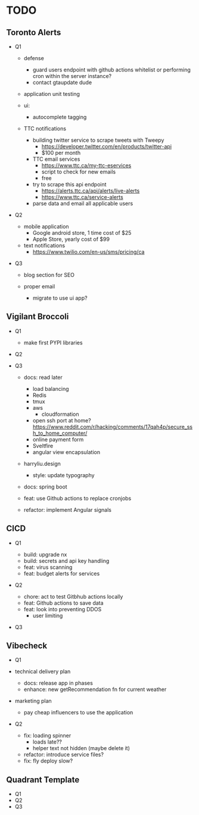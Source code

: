 # TODO

## Toronto Alerts

- Q1

  - defense

    - guard users endpoint with github actions whitelist or performing cron within the server instance?
    - contact gtaupdate dude

  - application unit testing
  - ui:
    - autocomplete tagging
  - TTC notifications

    - building twitter service to scrape tweets with Tweepy
      - https://developer.twitter.com/en/products/twitter-api
      - $100 per month
    - TTC email services
      - https://www.ttc.ca/my-ttc-eservices
      - script to check for new emails
      - free
    - try to scrape this api endpoint
      - https://alerts.ttc.ca/api/alerts/live-alerts
      - https://www.ttc.ca/service-alerts
    - parse data and email all applicable users

- Q2
  - mobile application
    - Google android store, 1 time cost of $25
    - Apple Store, yearly cost of $99
  - text notifications
    - https://www.twilio.com/en-us/sms/pricing/ca
- Q3

  - blog section for SEO
  - proper email

    - migrate to use ui app?

## Vigilant Broccoli

- Q1
  - make first PYPI libraries
- Q2

- Q3

  - docs: read later

    - load balancing
    - Redis
    - tmux
    - aws
      - cloudformation
    - open ssh port at home? https://www.reddit.com/r/hacking/comments/17qah4p/secure_ssh_to_home_computer/
    - online payment form
    - Sveltfire
    - angular view encapsulation

  - harryliu.design
    - style: update typography
  - docs: spring boot
  - feat: use Github actions to replace cronjobs
  - refactor: implement Angular signals

## CICD

- Q1

  - build: upgrade nx
  - build: secrets and api key handling
  - feat: virus scanning
  - feat: budget alerts for services

- Q2

  - chore: act to test Gitbhub actions locally
  - feat: Github actions to save data
  - feat: look into preventing DDOS
    - user limiting

- Q3

## Vibecheck

- Q1

- technical delivery plan
  - docs: release app in phases
  - enhance: new getRecommendation fn for current weather
- marketing plan
  - pay cheap influencers to use the application
- Q2
  - fix: loading spinner
    - loads late??
    - helper text not hidden (maybe delete it)
  - refactor: introduce service files?
  - fix: fly deploy slow?

## Quadrant Template

- Q1
- Q2
- Q3
